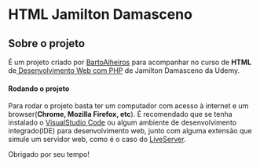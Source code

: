 # HTML Jamilton Damasceno

## Sobre o projeto

É um projeto criado por [BartoAlheiros](https://github.com/BartoAlheiros) para acompanhar no curso de **HTML** de[ Desenvolvimento Web com PHP](https://www.udemy.com/course/web-completo/) de Jamilton Damasceno da Udemy.

#### Rodando o projeto

Para rodar o projeto basta ter um computador com acesso à internet e um browser(**Chrome, Mozilla Firefox, etc**). É recomendado que se tenha instalado o [VisualStudio Code](https://code.visualstudio.com/) ou algum ambiente de desenvolvimento integrado(IDE) para desenvolvimento web, junto com alguma extensão que simule um servidor web, como é o caso do [LiveServer](https://marketplace.visualstudio.com/items?itemName=ritwickdey.LiveServer).



Obrigado por seu tempo!


